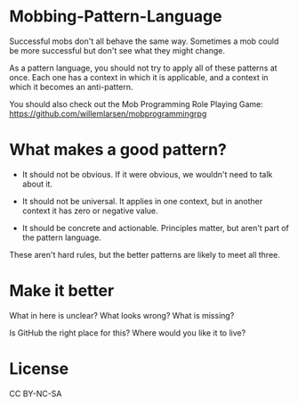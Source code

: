 # Mobbing-Pattern-Language

Successful mobs don't all behave the same way. Sometimes a mob could be more successful but don't see what they might change.

As a pattern language, you should not try to apply all of these patterns at once. Each one has a context in which it is applicable, and a context in which it becomes an anti-pattern.

You should also check out the Mob Programming Role Playing Game: https://github.com/willemlarsen/mobprogrammingrpg

# What makes a good pattern?

- It should not be obvious. If it were obvious, we wouldn't need to talk about it.

- It should not be universal. It applies in one context, but in another context it has zero or negative value.

- It should be concrete and actionable. Principles matter, but aren't part of the pattern language.

These aren't hard rules, but the better patterns are likely to meet all three.

# Make it better

What in here is unclear? What looks wrong? What is missing? 

Is GitHub the right place for this? Where would you like it to live?

# License

CC BY-NC-SA
